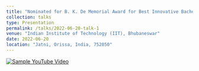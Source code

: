 ```yaml
---
title: "Nominated for B. K. De Memorial Award for Best Innovative Bachelor's Project on Phase-field Modeling of Dynamic Brittle-Fracture Finite Element Simulation"
collection: talks
type: Presentation
permalink: /talks/2022-06-20-talk-1
venue: "Indian Institute of Technology (IIT), Bhubaneswar"
date: 2022-06-20
location: "Jatni, Orissa, India, 752050"
---
```


<!-- [Click here](https://drive.google.com/file/d/1FQIoE-Mx6nKOyehb8QiA3Vp3L05ZcdZE/view?usp=share_link) -->


[![Sample YouTube Video](https://img.youtube.com/vi/lehoGd7AG8o/maxresdefault.jpg)](https://www.youtube.com/watch?v=lehoGd7AG8o)


<!-- ![Thesis Award Presentation](https://user-images.githubusercontent.com/76597282/218302079-8cac0775-9406-4bf2-b0bd-1b81bb4174c9.mp4) -->

